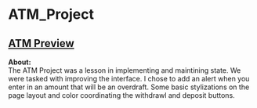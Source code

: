 # ATM_Project

## <a href="https://selfrank.github.io/ATM_Project/"> ATM Preview</a>

<b>About:</b>
<br> The ATM Project was a lesson in implementing and maintining state. We were tasked with improving the interface. I chose to add an alert when you enter in an amount that will be an overdraft. Some basic stylizations on the page layout and color coordinating the withdrawl and deposit buttons. 
